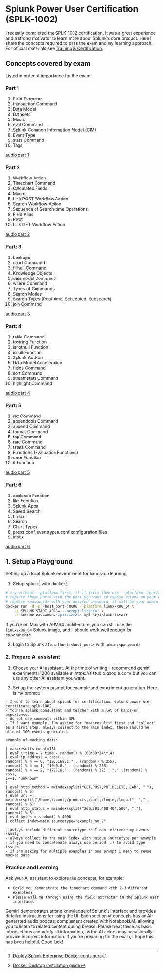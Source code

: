 # Splunk Power User Certification (SPLK-1002)

I recently completed the SPLK-1002 certification. It was a great experience and a strong motivator to learn more about Splunk's core product. Here I share the concepts required to pass the exam and my learning approach. For official materials see [Training & Certification](https://www.splunk.com/en_us/training/certification-track/splunk-core-certified-power-user.html).

## Concepts covered by exam

Listed in order of importance for the exam.

### Part 1

1. Field Extractor
2. transaction Command
3. Data Model
4. Datasets
5. Macro
6. eval Command
7. Splunk Common Information Model (CIM)
8. Event Type
9. stats Command
10. Tags

[audio part 1](https://open.spotify.com/episode/6itFRAGBOq3YRZlcEHMCsc?si=LmfvBSQPTHuG-CdNW77D3g)

### Part 2

1. Workflow Action
2. Timechart Command
3. Calculated Fields
4. Macro
5. Link POST Workflow Action
6. Search Workflow Action
7. Sequence of Search-time Operations
8. Field Alias
9. Pivot
10. Link GET Workflow Action

[audio part 2](https://open.spotify.com/episode/6uOZU1c1ziqWsnCDjOKeQC?si=7aeb574b545140c5)

### Part: 3

1. Lookups
2. chart Command
3. fillnull Command
4. Knowledge Objects
5. datamodel Command
6. where Command
7. Types of Commands
8. Search Modes
9. Search Types (Real-time, Scheduled, Subsearch)
10. join Command

[audio part 3](https://open.spotify.com/episode/3rZFmazKckvDWAulMIy44W?si=b09a978f13484f1a)

### Part: 4

1. table Command
2. tostring Function
3. isnotnull Function
4. isnull Function
5. Splunk Add-on
6. Data Model Acceleration
7. fields Command
8. sort Command
9. streamstats Command
10. highlight Command

[audio part 4](https://open.spotify.com/episode/2ZBug1mKtTBFTnkrgZRLZB?si=e649d60ab62f43f6)

### Part: 5

1. rex Command
2. appendcols Command
3. append Command
4. format Command
5. top Command
6. rare Command
7. tstats Command
8. Functions (Evaluation Functions)
9. case Function
10. if Function

[audio part 5](https://open.spotify.com/episode/2ybAWX5czPCsbZLfpJkagr?si=f60b99cef17e44b8)

### Part: 6

1. coalesce Function
2. like Function
3. Splunk Apps
4. Saved Search
5. Fields
6. Search
7. Chart Types
8. props.conf, eventtypes.conf configuration files
9. Index

[audio part 6](https://open.spotify.com/episode/42Y20UMLniP5dEMlGVPud7?si=7986ae662cf84bfd)

## 1. Setup a Playground

Setting up a local Splunk environment for hands-on learning

1. Setup splunk[^1] with docker[^2]

```bash
# try without --platform first, if it fails then use --platform linux/x86_64
# replace <host_port> with the port you want to expose splunk on your host machine e.g. 8000
# replace <password> with your desired password, it will be your admin password
docker run -d -p <host_port>:8000 --platform linux/x86_64 \
    -e SPLUNK_START_ARGS='--accept-license' \
    -e SPLUNK_PASSWORD='<password>' splunk/splunk:latest
```

If you're on Mac with ARM64 architecture, you can still use the `linux/x86_64` Splunk image, and it should work well enough for experiments.

2. Login to Splunk at`localhost:<host_port>` with `admin:<password>`

### 2. Prepare AI assistant

1. Choose your AI assistant. At the time of writing, I recommend gemini experimental 1206 available at <https://aistudio.google.com/> but you can use any other AI assistant you want.

2. Set up the system prompt for example and experiment generation. Here is my prompt:

```text
- I want to learn about splunk for certification: splunk power user certificate splk-1002
- You're splunk consultant and teacher with a lot of hands-on experience.
- do not use comments within SPL
- If I want example, I'm asking for "makeresults" first and "collect" as a first step, always collect to the main index. these should be atleast 100 events generated.

example of mocking data:

| makeresults count=150
| eval \_time = \_time - random() % (60*60*24\*14)
| eval ip_address = case(
random() % 4 == 0, "192.168.1." . (random() % 255),
random() % 4 == 1, "10.0.0." . (random() % 255),
random() % 4 == 2, "172.16." . (random() % 32) . "." .(random() % 255),
1==1, "unknown"
)
| eval http_method = mvindex(split("GET,POST,PUT,DELETE,HEAD", ","), random() % 5)
| eval url = mvindex(split("/home,/about,/products,/cart,/login,/logout", ","), random() % 6)
| eval http_status = mvindex(split("200,201,400,404,500", ","), random() % 5)
| eval bytes = random() % 4096
| collect index=main sourcetype="example_no_2"

- awlays include different sourcetype so I can reference my events easily
- always collect to the main index with unique sourcetype per example
- if you need to concatenate always use period (.) to avoid type issues
- if I'm asking for multiple examples in one prompt I mean to reuse mocked data
```

### Practice and Learning

Ask your AI assistant to explore the concepts, for example:

- `Could you demonstrate the timechart command with 2-3 different examples?`
- `Please walk me through using the field extractor in the Splunk user interface.`

Gemini demonstrates strong knowledge of Splunk's interface and provides detailed instructions for using the UI.
Each section of concepts has an AI-generated audio podcast complement created with NotebookLM, allowing you to listen to related content during breaks. Please treat these as basic introductions and verify all information, as the AI actors may occasionally provide incorrect information.
If you're preparing for the exam, I hope this has been helpful. Good luck!

[^1]: [Deploy Splunk Enterprise Docker containers](https://docs.splunk.com/Documentation/Splunk/9.3.2/Installation/DeployandrunSplunkEnterpriseinsideDockercontainers)
[^2]: [Docker Desktop installation guide](https://docs.docker.com/desktop/)

